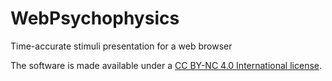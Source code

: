 # WebPsychophysics
Time-accurate stimuli presentation for a web browser

The software is made available under a [CC BY-NC 4.0 International license](https://creativecommons.org/licenses/by-nc/4.0/).
